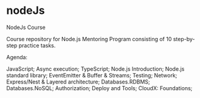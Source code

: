 # nodeJs
NodeJs Course

Course repository for Node.js Mentoring Program consisting of 10 step-by-step practice tasks.

Agenda:

JavaScript; 
Async execution; 
TypeScript; 
Node.js Introduction; 
Node.js standard library; 
EventEmitter & Buffer & Streams; 
Testing; 
Network; 
Express/Nest & Layered architecture; 
Databases.RDBMS; 
Databases.NoSQL; 
Authorization; 
Deploy and Tools; 
CloudX: Foundations; 
